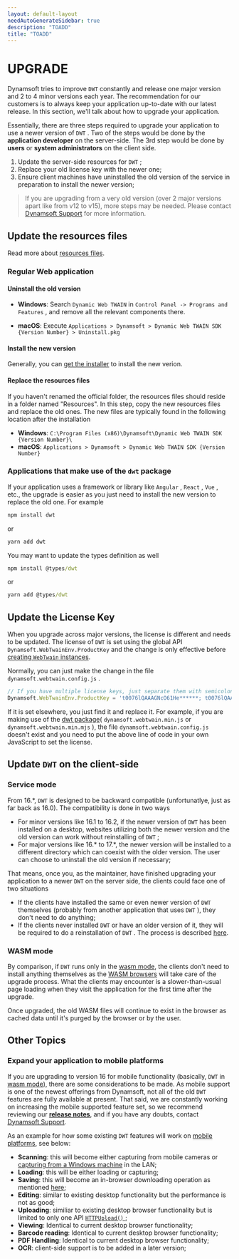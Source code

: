 ```yaml
---
layout: default-layout
needAutoGenerateSidebar: true
description: "TOADD"
title: "TOADD"
---
```


# UPGRADE

Dynamsoft tries to improve `DWT` constantly and release one major version and 2 to 4 minor versions each year. The recommendation for our customers is to always keep your application up-to-date with our latest release. In this section, we'll talk about how to upgrade your application.

Essentially, there are three steps required to upgrade your application to use a newer version of `DWT` . Two of the steps would be done by the **application developer** on the server-side. The 3rd step would be done by **users** or **system administrators** on the client side.

1. Update the server-side resources for `DWT` ; 
2. Replace your old license key with the newer one;
3. Ensure client machines have uninstalled the old version of the service in preparation to install the newer version;

> If you are upgrading from a very old version (over 2 major versions apart like from v12 to v15), more steps may be needed. Please contact [Dynamsoft Support]({{site.about}}getsupport.html) for more information.

## Update the resources files

Read more about [resources files]({{site.about}}faqs.html#what-are-the-resources-files).

### Regular Web application

#### Uninstall the old version

* **Windows**: Search `Dynamic Web TWAIN` in `Control Panel -> Programs and Features` , and remove all the relevant components there.

* **macOS**: Execute `Applications > Dynamsoft > Dynamic Web TWAIN SDK {Version Number} > Uninstall.pkg`

#### Install the new version

Generally, you can [get the installer]({{site.about}}resources.html#how-to-get-dwt) to install the new verion.

#### Replace the resources files

If you haven't renamed the official folder, the resources files should reside in a folder named "Resources". In this step, copy the new resources files and replace the old ones. The new files are typically found in the following location after the installation

* **Windows**: `C:\Program Files (x86)\Dynamsoft\Dynamic Web TWAIN SDK {Version Number}\`
* **macOS**: `Applications > Dynamsoft > Dynamic Web TWAIN SDK {Version Number}`

### Applications that make use of the `dwt` package

If your application uses a framework or library like `Angular` , `React` , `Vue` , etc., the upgrade is easier as you just need to install the new version to replace the old one. For example

``` cmd
npm install dwt
```

or 

``` cmd
yarn add dwt
```

You may want to update the types definition as well

``` cmd
npm install @types/dwt
```

or 

``` cmd
yarn add @types/dwt
```

## Update the License Key

When you upgrade across major versions, the license is different and needs to be updated. The license of `DWT` is set using the global API `Dynamsoft.WebTwainEnv.ProductKey` and the change is only effective before [creating `WebTwain` instances]({{site.indepth}}initialize.html#creating-the-webtwain-instance). 

Normally, you can just make the change in the file `dynamsoft.webtwain.config.js` .

``` javascript
// If you have multiple license keys, just separate them with semicolons.
Dynamsoft.WebTwainEnv.ProductKey = 't0076lQAAAGNcO61He******; t0076lQAAAGNcO61He******';
```

If it is set elsewhere, you just find it and replace it. For example, if you are making use of the [dwt package](https://www.npmjs.com/package/dwt)( `dynamsoft.webtwain.min.js` or `dynamsoft.webtwain.min.mjs` ), the file `dynamsoft.webtwain.config.js` doesn't exist and you need to put the above line of code in your own JavaScript to set the license.

## Update `DWT` on the client-side

### Service mode

From 16.*, `DWT` is designed to be backward compatible (unfortunatlye, just as far back as 16.0). The compatibility is done in two ways

* For minor versions like 16.1 to 16.2, if the newer version of `DWT` has been installed on a desktop, websites utilizing both the newer version and the old version can work without reinstalling of `DWT` ; 
* For major versions like 16.* to 17.*, the newer version will be installed to a different directory which can coexist with the older version. The user can choose to uninstall the old version if necessary; 

That means, once you, as the maintainer, have finished upgrading your application to a newer `DWT` on the server side, the clients could face one of two situations

* If the clients have installed the same or even newer version of `DWT` themselves (probably from another application that uses `DWT` ), they don't need to do anything; 
* If the clients never installed `DWT` or have an older version of it, they will be required to do a reinstallation of `DWT` . The process is described [here]({{site.indepth}}deployment/service.html#how-to-install-dwt).

### WASM mode

By comparison, if `DWT` runs only in the [wasm mode]({{site.indepth}}initialize.html#wasm-mode), the clients don't need to install anything themselves as the [WASM browsers]({{site.getstarted}}platform.html#wasm-browsers) will take care of the upgrade process. What the clients may encounter is a slower-than-usual page loading when they visit the application for the first time after the upgrade.

Once upgraded, the old WASM files will continue to exist in the browser as cached data until it's purged by the browser or by the user.

## Other Topics

### Expand your application to mobile platforms

If you are upgrading to version 16 for mobile functionality (basically, `DWT` in [wasm mode]({{site.indepth}}initialize.html#wasm-mode)), there are some considerations to be made. As mobile support is one of the newest offerings from Dynamsoft, not all of the old `DWT` features are fully available at present. That said, we are constantly working on increasing the mobile supported feature set, so we recommend reviewing our **[release notes]({{site.info}}releases/released.html)**, and if you have any doubts, contact [Dynamsoft Support]({{site.about}}getsupport.html).

As an example for how some existing `DWT` features will work on [mobile platforms]({{site.getstarted}}platform.html#browsers-on-mobile-devices), see below: 

* **Scanning**: this will become either capturing from mobile cameras or [capturing from a Windows machine]({{site.indepth}}input.html#how-to-enable-remote-scan) in the LAN; 
* **Loading**: this will be either loading or capturing; 
* **Saving**: this will become an in-browser downloading operation as mentioned [here]({{site.indepth}}output.html#save-as-a-download); 
* **Editing**: similar to existing desktop functionality but the performance is not as good; 
* **Uploading**: similiar to existing desktop browser functionality but is limited to only one API [ `HTTPUpload()` ]({{site.info}}api/WebTwain_IO.html#httpupload); 
* **Viewing**: Identical to current desktop browser functionality; 
* **Barcode reading**: Identical to current desktop browser functionality; 
* **PDF Handling**: Identical to current desktop browser functionality; 
* **OCR**: client-side support is to be added in a later version; 
